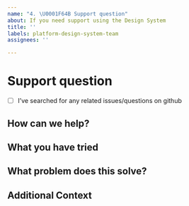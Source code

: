 ```yaml
---
name: "4. \U0001F64B Support question"
about: If you need support using the Design System
title: ''
labels: platform-design-system-team
assignees: ''

---
```


# Support question

- [ ] I’ve searched for any related issues/questions on github

## How can we help?

<!--
        Describe what you are stuck on, what you have tried and how you would like us to help.
-->

## What you have tried

<!--
       Describe in detail what you have tried and what you have found from any research you
       may have done
 -->

## What problem does this solve?

<!--
        Please describe the problem and how this proposed solution solves it.  
-->

## Additional Context
<!--
        Add any other context or screenshots about the feature request here
-->

<!--
       Thanks for reaching out!  We are happy to help and will get back to you as soon as possible 😸
-->

